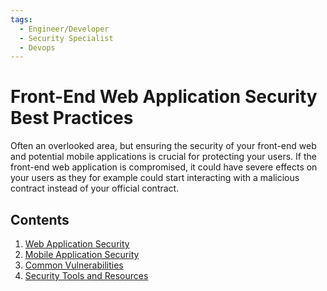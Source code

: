 ```yaml
---
tags:
  - Engineer/Developer
  - Security Specialist
  - Devops
---
```


# Front-End Web Application Security Best Practices


Often an overlooked area, but ensuring the security of your front-end web and potential mobile applications is crucial for protecting your users. If the front-end web application is compromised, it could have severe effects on your users as they for example could start interacting with a malicious contract instead of your official contract.

## Contents

1. [Web Application Security](./web-application-security.md)
2. [Mobile Application Security](./mobile-application-security.md)
3. [Common Vulnerabilities](./common-vulnerabilities.md)
4. [Security Tools and Resources](./security-tools-resources.md)